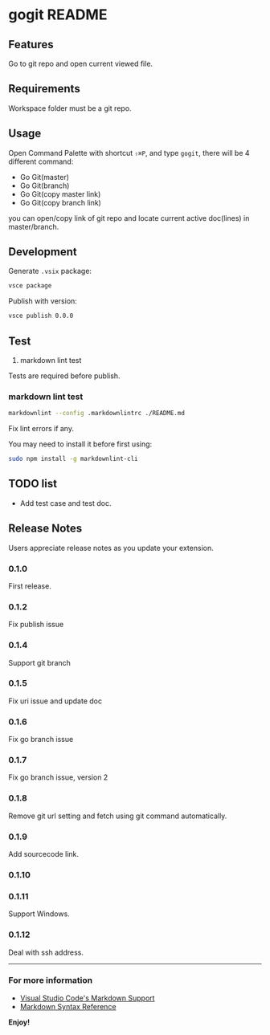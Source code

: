 # gogit README

## Features

Go to git repo and open current viewed file.

## Requirements

Workspace folder must be a git repo.

## Usage

Open Command Palette with shortcut `⇧⌘P`,
  and type `gogit`, there will be 4 different command:

- Go Git(master)
- Go Git(branch)
- Go Git(copy master link)
- Go Git(copy branch link)

you can open/copy link of git repo and locate current active doc(lines) in master/branch.

## Development

Generate `.vsix` package:

```bash
vsce package
```

Publish with version:

```bash
vsce publish 0.0.0
```

## Test

1. markdown lint test

Tests are required before publish.

### markdown lint test

```bash
markdownlint --config .markdownlintrc ./README.md
```

Fix lint errors if any.

You may need to install it before first using:

```bash
sudo npm install -g markdownlint-cli
```

## TODO list

- Add test case and test doc.

## Release Notes

Users appreciate release notes as you update your extension.

### 0.1.0

First release.

### 0.1.2

Fix publish issue

### 0.1.4

Support git branch

### 0.1.5

Fix uri issue and update doc

### 0.1.6

Fix go branch issue

### 0.1.7

Fix go branch issue, version 2

### 0.1.8

Remove git url setting and fetch using git command automatically.

### 0.1.9

Add sourcecode link.

### 0.1.10
### 0.1.11

Support Windows.

### 0.1.12

Deal with ssh address.

-----------------------------------------------------------------------------------------------------------

### For more information

- [Visual Studio Code's Markdown Support](http://code.visualstudio.com/docs/languages/markdown)
- [Markdown Syntax Reference](https://help.github.com/articles/markdown-basics/)

**Enjoy!**
